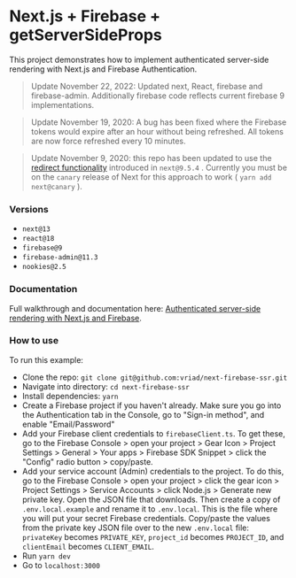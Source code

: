 # Next.js + Firebase + getServerSideProps

This project demonstrates how to implement authenticated server-side rendering with Next.js and Firebase Authentication.

> Update November 22, 2022: Updated next, React, firebase and firebase-admin. Additionally firebase code reflects current firebase 9 implementations.

> Update November 19, 2020: A bug has been fixed where the Firebase tokens would expire after an hour without being refreshed. All tokens are now force refreshed every 10 minutes.

> Update November 9, 2020: this repo has been updated to use the [redirect functionality](https://github.com/vercel/next.js/discussions/14890) introduced in `next@9.5.4` . Currently you must be on the `canary` release of Next for this approach to work ( `yarn add next@canary` ).

### Versions

* `next@13`
* `react@18`
* `firebase@9`
* `firebase-admin@11.3`
* `nookies@2.5`

### Documentation

Full walkthrough and documentation here: [Authenticated server-side rendering with Next.js and Firebase](https://colinhacks.com/essays/nextjs-firebase-authentication).

### How to use

To run this example:

* Clone the repo: `git clone git@github.com:vriad/next-firebase-ssr.git`
* Navigate into directory: `cd next-firebase-ssr`
* Install dependencies: `yarn`
* Create a Firebase project if you haven't already. Make sure you go into the Authentication tab in the Console, go to "Sign-in method", and enable "Email/Password"
* Add your Firebase client credentials to `firebaseClient.ts`. To get these, go to the Firebase Console > open your project > Gear Icon > Project Settings > General > Your apps > Firebase SDK Snippet > click the "Config" radio button > copy/paste.
* Add your service account (Admin) credentials to the project. To do this, go to the Firebase Console > open your project > click the gear icon > Project Settings > Service Accounts > click Node.js > Generate new private key. Open the JSON file that downloads. Then create a copy of `.env.local.example` and rename it to `.env.local`. This is the file where you will put your secret Firebase credentials. Copy/paste the  values from the private key JSON file over to the new `.env.local` file:  `privateKey` becomes `PRIVATE_KEY`,   `project_id` becomes `PROJECT_ID`, and `clientEmail` becomes `CLIENT_EMAIL`.
* Run `yarn dev`
* Go to `localhost:3000`
